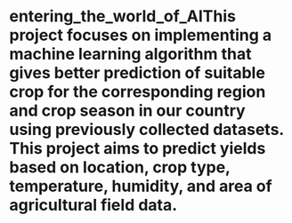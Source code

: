 # entering_the_world_of_AIThis project focuses on implementing a machine learning algorithm that gives better prediction of suitable crop for the corresponding region and crop season in our country using previously collected datasets. This project aims to predict yields based on location, crop type, temperature, humidity, and area of agricultural field data.
